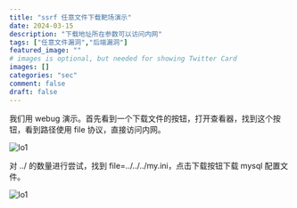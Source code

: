```yaml
---
title: "ssrf 任意文件下载靶场演示"
date: 2024-03-15
description: "下载地址所在参数可以访问内网"
tags: ["任意文件漏洞","后端漏洞"]
featured_image: ""
# images is optional, but needed for showing Twitter Card
images: []
categories: "sec"
comment: false
draft: false
---
```


我们用 webug 演示。首先看到一个下载文件的按钮，打开查看器，找到这个按钮，看到路径使用 file 协议，直接访问内网。

![lo1](/images/ar/ar0-0.png)

对 ../ 的数量进行尝试，找到 file=../../../my.ini，点击下载按钮下载 mysql 配置文件。

![lo1](/images/ar/ar0-1.png)